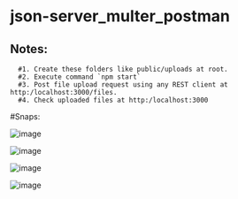 # json-server_multer_postman

## Notes:
```
  #1. Create these folders like public/uploads at root.
  #2. Execute command `npm start`
  #3. Post file upload request using any REST client at http:/localhost:3000/files.
  #4. Check uploaded files at http:/localhost:3000
```

#Snaps:

![image](https://user-images.githubusercontent.com/49634982/118856219-560aa000-b8f4-11eb-936b-9ee94fb5ee28.png)


![image](https://user-images.githubusercontent.com/49634982/118856509-abdf4800-b8f4-11eb-85d7-408f99cd2b99.png)


![image](https://user-images.githubusercontent.com/49634982/118855786-d2e94a00-b8f3-11eb-9d2c-db532ca5524b.png)


![image](https://user-images.githubusercontent.com/49634982/118851178-286f2800-b8ef-11eb-9b11-d55ca7ba4670.png)
